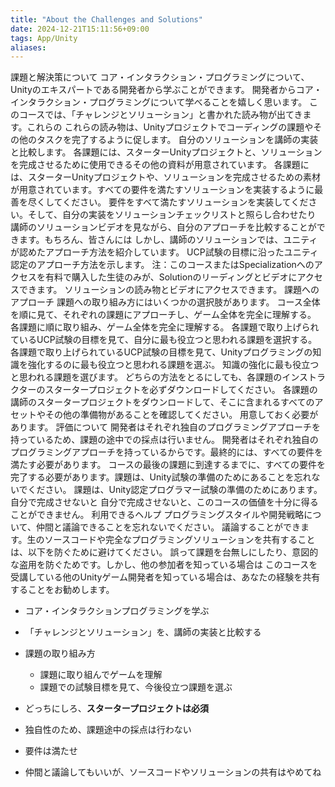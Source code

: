 ```yaml
---
title: "About the Challenges and Solutions"
date: 2024-12-21T15:11:56+09:00
tags: App/Unity
aliases:
---
```


課題と解決策について
コア・インタラクション・プログラミングについて、Unityのエキスパートである開発者から学ぶことができます。
開発者からコア・インタラクション・プログラミングについて学べることを嬉しく思います。
このコースでは、「チャレンジとソリューション」と書かれた読み物が出てきます。これらの
これらの読み物は、Unityプロジェクトでコーディングの課題やその他のタスクを完了するように促します。
自分のソリューションを講師の実装と比較します。
各課題には、スターターUnityプロジェクトと、ソリューションを完成させるために使用できるその他の資料が用意されています。
各課題には、スターターUnityプロジェクトや、ソリューションを完成させるための素材が用意されています。すべての要件を満たすソリューションを実装するように最善を尽くしてください。
要件をすべて満たすソリューションを実装してください。そして、自分の実装をソリューションチェックリストと照らし合わせたり
講師のソリューションビデオを見ながら、自分のアプローチを比較することができます。もちろん、皆さんには
しかし、講師のソリューションでは、ユニティが認めたアプローチ方法を紹介しています。
UCP試験の目標に沿ったユニティ認定のアプローチ方法を示します。
注：このコースまたはSpecializationへのアクセスを有料で購入した生徒のみが、Solutionのリーディングとビデオにアクセスできます。
ソリューションの読み物とビデオにアクセスできます。
課題へのアプローチ
課題への取り組み方にはいくつかの選択肢があります。
コース全体を順に見て、それぞれの課題にアプローチし、ゲーム全体を完全に理解する。
各課題に順に取り組み、ゲーム全体を完全に理解する。
各課題で取り上げられているUCP試験の目標を見て、自分に最も役立つと思われる課題を選択する。
各課題で取り上げられているUCP試験の目標を見て、Unityプログラミングの知識を強化するのに最も役立つと思われる課題を選ぶ。
知識の強化に最も役立つと思われる課題を選びます。
どちらの方法をとるにしても、各課題のインストラクターのスタータープロジェクトを必ずダウンロードしてください。
各課題の講師のスタータープロジェクトをダウンロードして、そこに含まれるすべてのアセットやその他の準備物があることを確認してください。
用意しておく必要があります。
評価について
開発者はそれぞれ独自のプログラミングアプローチを持っているため、課題の途中での採点は行いません。
開発者はそれぞれ独自のプログラミングアプローチを持っているからです。最終的には、すべての要件を満たす必要があります。
コースの最後の課題に到達するまでに、すべての要件を完了する必要があります。課題は、Unity試験の準備のためにあることを忘れないでください。
課題は、Unity認定プログラマー試験の準備のためにあります。自分で完成させないと
自分で完成させないと、このコースの価値を十分に得ることができません。
利用できるヘルプ
プログラミングスタイルや開発戦略について、仲間と議論できることを忘れないでください。
議論することができます。生のソースコードや完全なプログラミングソリューションを共有することは、以下を防ぐために避けてください。
誤って課題を台無しにしたり、意図的な盗用を防ぐためです。しかし、他の参加者を知っている場合は
このコースを受講している他のUnityゲーム開発者を知っている場合は、あなたの経験を共有することをお勧めします。



- コア・インタラクションプログラミングを学ぶ　
- 「チャレンジとソリューション」を、講師の実装と比較する
- 課題の取り組み方
	- 課題に取り組んでゲームを理解
	- 課題での試験目標を見て、今後役立つ課題を選ぶ
- どっちにしろ、**スタータープロジェクトは必須**

- 独自性のため、課題途中の採点は行わない
- 要件は満たせ

- 仲間と議論してもいいが、ソースコードやソリューションの共有はやめてね